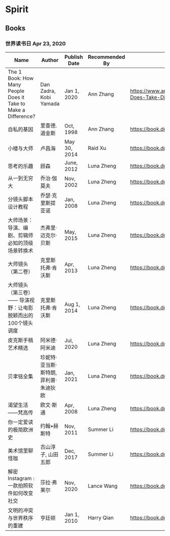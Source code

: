# Spirit

## Books

### 世界读书日 Apr 23, 2020
|Name                                                          |Author                |Publish Date|Recommended By|Link                                                                 |ISBN         |Description|
|--------------------------------------------------------------|----------------------|------------|--------------|---------------------------------------------------------------------|-------------|-----------|
|The 1 Book: How Many People Does it Take to Make a Difference?|Dan Zadra, Kobi Yamada|Jan 1, 2020 |Ann Zhang     |https://www.amazon.com/Many-People-Does-Take-Difference/dp/1932319727|9781932319729|           |
|自私的基因                                                         |里查德.道金斯               |Oct, 1998   |Ann Zhang     |https://book.douban.com/subject/1292405/                             |9787206030048|           |
|小楼与大师                                                         |卢昌海                   |May 30, 2014|Raid Xu       |https://book.douban.com/subject/25909372/                            |9787302359654|           |
|思考的乐趣                                                         |顾森                    |June, 2012  |Luna Zheng    |https://book.douban.com/subject/10779597/                            |9787115275868|           |
|从一到无穷大                                                        |乔治·伽莫夫                |Nov, 2002   |Luna Zheng    |https://book.douban.com/subject/1102715/                             |9787030107596|           |
|分镜头脚本设计教程                                                     |乔瑟·克里斯提亚诺             |Jan, 2008   |Luna Zheng    |https://book.douban.com/subject/2679108/                             |9787500677765|           |
|大师场景：导演、编剧、剪辑师必知的顶级场景转换术                                      |杰弗里·迈克尔·贝斯            |May, 2015   |Luna Zheng    |https://book.douban.com/subject/26386463/                            |9787121257339|           |
|大师镜头（第二卷）                                                     |克里斯托弗·肯沃斯             |Apr, 2013   |Luna Zheng    |https://book.douban.com/subject/23777102/                            |9787121198014|           |
|大师镜头（第三卷）—— 导演视野：让电影脱颖而出的100个镜头调度                             |克里斯托弗·肯沃斯             |Aug 1, 2014 |Luna Zheng    |https://book.douban.com/subject/25959167/                            |9787121238208|           |
|皮克斯手稿艺术精选                                                     |阿米德·阿米迪               |Jul, 2020   |Luna Zheng    |https://book.douban.com/subject/34908412/                            |9787229139759|           |
|贝聿铭全集                                                         |珍妮特·亚当斯·斯特朗, 菲利普·朱迪狄欧 |Jan, 2021   |Luna Zheng    |https://book.douban.com/subject/35166636/                            |9787559644565|           |
|渴望生活——梵高传                                                     |欧文·斯通                 |Apr, 2008   |Luna Zheng    |https://book.douban.com/subject/3054821/                             |9787530209127|⭐️极力推荐     |
|你一定爱读的极简欧洲史                                                   |约翰•赫斯特                |Nov, 2011   |Summer Li     |https://book.douban.com/subject/5366248/                             |9787549501076|           |
|美术馆里聊怪咖                                                       |古山淳子, 山田五郎            |Dec, 2017   |Summer Li     |https://book.douban.com/subject/27156515/                            |9787535681010|           |
|解密 Instagram : 一款拍照软件如何改变社交                                   |莎拉·弗莱尔                |Nov, 2020   |Lance Wang    |https://book.douban.com/subject/35252483/                            |9787521720839|           |
|文明的冲突与世界秩序的重建                                                 |亨廷顿                   |Jan 1, 2010 |Harry Qian    |https://book.douban.com/subject/4202004/                             |9787501190409|           |
